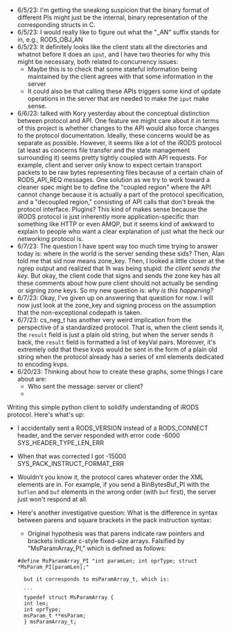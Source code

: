 - 6/5/23: I'm getting the sneaking suspicion that the binary format of different PIs might just be the internal, binary representation of the corresponding structs in C.
- 6/5/23: I would really like to figure out what the "_AN" suffix stands for in, e.g., RODS_OBJ_AN
- 6/5/23: It definitely looks like the client stats all the directories and whatnot before it does an `iput`, and I have two theories for why this might be necessary, both related to concurrency issues:
	- Maybe this is to check that some stateful information being maintained by the client agrees with that some information in the server
	- It could also be that calling these APIs triggers some kind of update operations in the server that are needed to make the `iput` make sense.
 - 6/6/23: talked with Kory yesterday about the conceptual distinction between protocol and API. One feature we might care about it in terms of this project is whether changes to the API would also force changes to the protocol documentation. Ideally, these concerns would be as separate as possible. However, it seems like a lot of the iRODS protocol (at least as concerns file transfer and the state management surrounding it) seems pretty tightly coupled with API requests. For example, client and server only know to expect certain transport packets to be raw bytes representing files because of a certain chain of RODS_API_REQ messages. One solution as we try to work toward a cleaner spec might be to define the "coupled region" where the API cannot change because it is actually a part of the protocol specification, and a "decoupled region," consisting of API calls that don't break the protocol interface. Plugins? This kind of makes sense because the iRODS protocol is just inherently more application-specific than something like HTTP or even AMQP, but it seems kind of awkward to explain to people who want a clear explanation of just what the heck our networking protocol is. 
 - 6/7/23: The question I have spent way too much time trying to answer today is: where in the world is the server sending these sids? Then, Alan told me that sid now means zone_key. Then, I looked a little closer at the ngrep output and realized that Ih was being stupid: *the client sends the key.* But okay, the client code that signs and sends the zone key has all these comments about how pure client should not actually be sending or signing zone keys. So my new question is: *why is this happening?* 
 - 6/7/23: Okay, I've given up on answering that question for now. I will now just look at the zone_key and signing process on the assumption that the non-exceptional codepath is taken. 
 - 6/7/23: cs_neg_t has another very weird implication from the perspective of a standardized protocol. That is, when the client sends it, the `result` field is just a plain old string, but when the server sends it back, the `result` field is formatted a list of keyVal pairs. Moreover, it's extremely odd that these kvps would be sent in the form of a plain old string when the protocol already has a series of xml elements dedicated to encoding kvps. 
 - 6/20/23: Thinking about how to create these graphs, some things I care about are:
	 - Who sent the message: server or client?
	 - 


Writing this simple python client to solidify understanding of iRODS protocol. Here's what's up:
- I accidentally sent a RODS_VERSION instead of a RODS_CONNECT header, and the server responded with error code -6000 SYS_HEADER_TYPE_LEN_ERR
- When that was corrected I got -15000 SYS_PACK_INSTRUCT_FORMAT_ERR
- Wouldn't you know it, the protocol cares whatever order the XML elements are in. For example, if you send a BinBytesBuf_PI  with the `buflen` and `buf` elements in the wrong order (with `buf` first), the server just won't respond at all.

- Here's another investigative question: What is the difference in syntax between parens and square brackets in the pack instruction syntax:
	- Original hypothesis was that parens indicate raw pointers and brackets indicate c-style fixed-size arrays. Falsified by "MsParamArray_PI," which is defined as follows:
 
	```
	#define MsParamArray_PI "int paramLen; int oprType; struct *MsParam_PI[paramLen];"
	```
	
	    but it corresponds to msParamArray_t, which is: 
	 
	    ```
	    typedef struct MsParamArray {
	    int len;
	    int oprType;
	    msParam_t **msParam;
		} msParamArray_t;
	```



